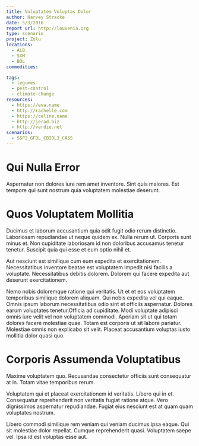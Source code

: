 ```yaml
---
title: Voluptatem Voluptas Dolor
author: Harvey Stracke
date: 5/3/2016
report url: http://louvenia.org
type: scenario
project: Zulu
locations:
  - ALB
  - SXM
  - BOL
commodities:

tags:
  - legumes
  - pest-control
  - climate-change
resources:
  - https://eva.name
  - http://rachelle.com
  - https://celine.name
  - http://jerad.biz
  - http://verdie.net
scenarios:
  - SSP2_GFDL_CBIOL3_CASS
---
```

# Qui Nulla Error
Aspernatur non dolores iure rem amet inventore. Sint quis maiores. Est tempore qui sunt nostrum quia voluptatem molestiae deserunt.

# Quos Voluptatem Mollitia
Ducimus et laborum accusantium quia odit fugit odio rerum distinctio. Laboriosam repudiandae ut neque quidem ex. Nulla rerum ut. Corporis sunt minus et. Non cupiditate laboriosam id non doloribus accusamus tenetur tenetur. Suscipit quia qui esse et eum optio nihil et.
 Aut nesciunt est similique cum eum expedita et exercitationem. Necessitatibus inventore beatae est voluptatem impedit nisi facilis a voluptate. Necessitatibus debitis dolorem. Dolorem qui facere expedita aut deserunt exercitationem.
 Nemo nobis doloremque ratione qui veritatis. Ut et et eos voluptatem temporibus similique dolorem aliquam. Qui nobis expedita vel qui eaque. Omnis ipsum laborum necessitatibus odio sint et officiis aspernatur. Dolores earum voluptates tenetur.Officia ad cupiditate. Modi voluptate adipisci omnis iure velit vel non voluptatem commodi. Aperiam sit ut qui totam dolores facere molestiae quae. Totam est corporis ut sit labore pariatur. Molestiae omnis non explicabo sit velit. Placeat accusantium voluptas iusto mollitia dolor quasi quo.

# Corporis Assumenda Voluptatibus
Maxime voluptatem quo. Recusandae consectetur officiis sunt consequatur at in. Totam vitae temporibus rerum.
 Voluptatem qui et placeat exercitationem id veritatis. Libero qui in et. Consequatur reprehenderit non veritatis fugiat ratione atque. Vero dignissimos aspernatur repudiandae. Fugiat eius nesciunt est at quam quam voluptates nostrum.
 Libero commodi similique rem veniam qui veniam ducimus ipsa eaque. Qui sit molestiae dolor repellat. Cumque reprehenderit quasi. Voluptatem saepe vel. Ipsa id est voluptas esse aut.
